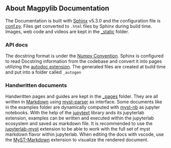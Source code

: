 ## About Magpylib Documentation

The Documentation is built with [Sphinx](http://www.sphinx-doc.org/en/main/) v5.3.0 and the configuration file is [conf.py](./conf.py). Files get converted to `.html` files by Sphinx during build time. Images, web code and videos are kept in the [_static](./_static) folder.

### API docs
 The docstring format is under the [Numpy Convention](https://sphinxcontrib-napoleon.readthedocs.io/en/latest/example_numpy.html). Sphinx is configured to read Docstring information from the codebase and convert it into pages utilizing the [autodoc extension](http://www.sphinx-doc.org/en/main/usage/extensions/autodoc.html). The generated files are created at build time and put into a folder called `_autogen`

### Handwritten documents
Handwritten pages and guides are kept in the [_pages](./_pages) folder. They are all written in [Markdown](https://www.markdownguide.org/) using [myst-parser](https://github.com/executablebooks/MyST-Parser) as interface. Some documents like in the examples folder are dynamically computed with [myst-nb](https://github.com/executablebooks/myst-nb) as jupyter notebooks. With the help of the [jupytext](https://github.com/mwouts/jupytext) library ands its jupyterlab extension, examples can be written and executed within the jupyterlab ecosystem and saved as markdown file. It is recommended to use the [jupyterlab-myst](https://github.com/executablebooks/jupyterlab-myst) extension to be able to work with the full set of myst markdown flavor within jupyterlab. When editing the docs with vscode, use the [MyST-Markdown](https://marketplace.visualstudio.com/items?itemName=ExecutableBookProject.myst-highlight) extension to visualize the rendered document.

